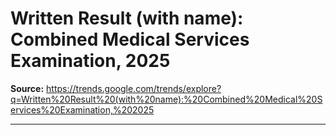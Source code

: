# Written Result (with name): Combined Medical Services Examination, 2025

**Source:** https://trends.google.com/trends/explore?q=Written%20Result%20(with%20name):%20Combined%20Medical%20Services%20Examination,%202025

---


